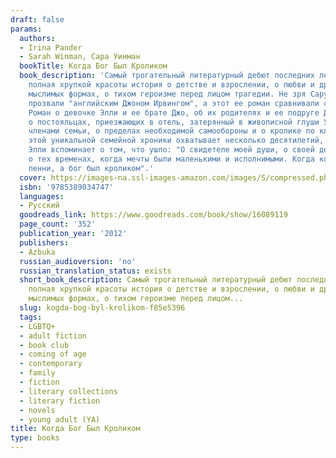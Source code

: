 ```yaml
---
draft: false
params:
  authors:
  - Irina Pander
  - Sarah Winman, Сара Уинман
  bookTitle: Когда Бог Был Кроликом
  book_description: 'Cамый трогательный литературный дебют последних лет, завораживающая,
    полная хрупкой красоты история о детстве и взрослении, о любви и дружбе во всех
    мыслимых формах, о тихом героизме перед лицом трагедии. Не зря Сару Уинман уже
    прозвали "английским Джоном Ирвингом", а этот ее роман сравнивали с "Отелем Нью-Гэмпшир".
    Роман о девочке Элли и ее брате Джо, об их родителях и ее подруге Дженни Пенни,
    о постояльцах, приезжающих в отель, затерянный в живописной глуши Уэльса, и становящихся
    членами семьи, о пределах необходимой самообороны и о кролике по кличке бог. Действие
    этой уникальной семейной хроники охватывает несколько десятилетий, и под занавес
    Элли вспоминает о том, что ушло: "О свидетеле моей души, о своей детской тени,
    о тех временах, когда мечты были маленькими и исполнимыми. Когда конфеты стоили
    пенни, а бог был кроликом".'
  cover: https://images-na.ssl-images-amazon.com/images/S/compressed.photo.goodreads.com/books/1350327463i/16089119.jpg
  isbn: '9785389034747'
  languages:
  - Русский
  goodreads_link: https://www.goodreads.com/book/show/16089119
  page_count: '352'
  publication_year: '2012'
  publishers:
  - Azbuka
  russian_audioversion: 'no'
  russian_translation_status: exists
  short_book_description: Cамый трогательный литературный дебют последних лет, завораживающая,
    полная хрупкой красоты история о детстве и взрослении, о любви и дружбе во всех
    мыслимых формах, о тихом героизме перед лицом...
  slug: kogda-bog-byl-krolikom-f85e5396
  tags:
  - LGBTQ+
  - adult fiction
  - book club
  - coming of age
  - contemporary
  - family
  - fiction
  - literary collections
  - literary fiction
  - novels
  - young adult (YA)
title: Когда Бог Был Кроликом
type: books
---
```

